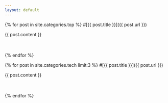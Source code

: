 ```yaml
---
layout: default
---
```


{% for post in site.categories.top %}
#[{{ post.title }}]({{ post.url }})

{{ post.content }}

<br/>
<br/>
{% endfor %}


{% for post in site.categories.tech limit:3 %}
#[{{ post.title }}]({{ post.url }})

{{ post.content }}

<br/>
<br/>
{% endfor %}


